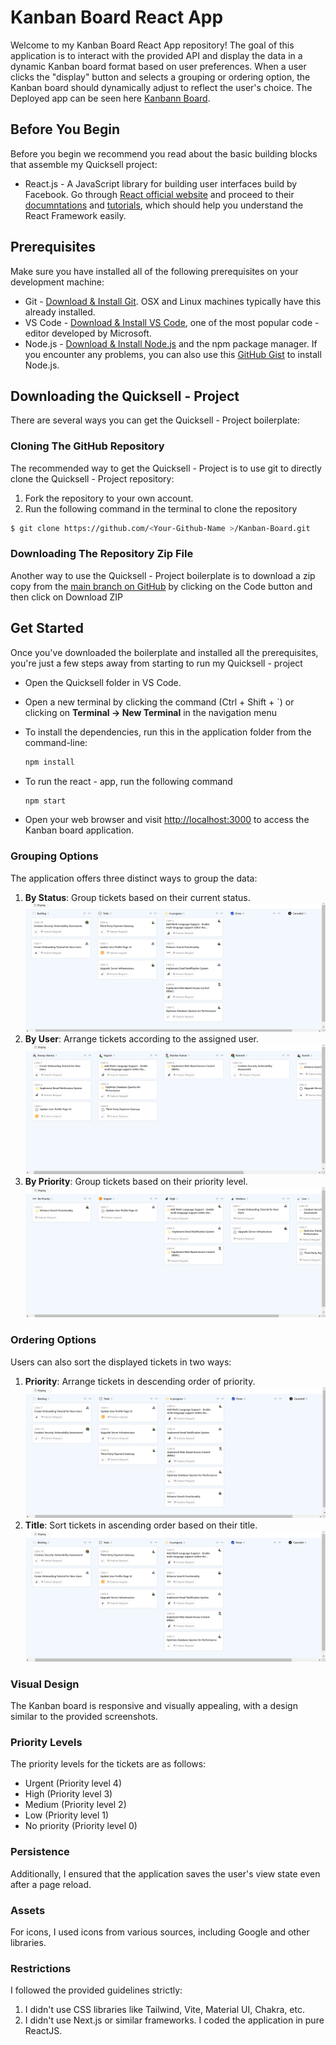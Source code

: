 # Kanban Board React App

Welcome to my Kanban Board React App repository! The goal of this application is to interact with the provided API and display the data in a dynamic Kanban board format based on user preferences. When a user clicks the "display" button and selects a grouping or ordering option, the Kanban board should dynamically adjust to reflect the user's choice.
The Deployed app can be seen here [Kanbann Board](https://kanban-board-ei5ybh1o2-parashuram-78.vercel.app/).
## Before You Begin
Before you begin we recommend you read about the basic building blocks that assemble my Quicksell project:
* React.js - A JavaScript library for building user interfaces build by Facebook. Go through [React official website](https://reactjs.org/) and proceed to their [documntations](https://reactjs.org/docs/getting-started.html) and [tutorials](https://reactjs.org/tutorial/tutorial.html), which should help you understand the React Framework easily.

## Prerequisites
Make sure you have installed all of the following prerequisites on your development machine:
* Git - [Download & Install Git](https://git-scm.com/downloads). OSX and Linux machines typically have this already installed.
* VS Code - [Download & Install VS Code](https://code.visualstudio.com/download), one of the most popular code - editor developed by Microsoft.
* Node.js - [Download & Install Node.js](https://nodejs.org/en/download/) and the npm package manager. If you encounter any problems, you can also use this [GitHub Gist](https://gist.github.com/isaacs/579814) to install Node.js.


## Downloading the Quicksell - Project
There are several ways you can get the Quicksell - Project boilerplate:

### Cloning The GitHub Repository
The recommended way to get the Quicksell - Project is to use git to directly clone the Quicksell - Project repository:

1. Fork the repository to your own account.
2. Run the following command in the terminal to clone the repository

```bash
$ git clone https://github.com/<Your-Github-Name >/Kanban-Board.git 
```


### Downloading The Repository Zip File
Another way to use the Quicksell - Project boilerplate is to download a zip copy from the [main branch on GitHub](https://github.com/Parashuram-78/Kanban-Board) by clicking on the Code button and then click on Download ZIP


## Get Started
Once you've downloaded the boilerplate and installed all the prerequisites, you're just a few steps away from starting to run my Quicksell - project

- Open the Quicksell folder in VS Code.

- Open a new terminal by clicking the command (Ctrl + Shift + `) or clicking on **Terminal -> New Terminal** in the navigation menu

- To install the dependencies, run this in the application folder from the command-line:
    ```bash
    npm install
    ```

- To run the react - app, run the following command
     ```bash
    npm start
    ```
- Open your web browser and visit [http://localhost:3000](http://localhost:3000) to access the Kanban board application.




### Grouping Options

The application offers three distinct ways to group the data:

1. **By Status**: Group tickets based on their current status.
![](./screenshots/group_by_status.png)
2. **By User**: Arrange tickets according to the assigned user.
![](./screenshots/group_by_users.png)
1. **By Priority**: Group tickets based on their priority level.
![](./screenshots/group_by_priority.png)

### Ordering Options

Users can also sort the displayed tickets in two ways:

1. **Priority**: Arrange tickets in descending order of priority.
![](./screenshots/order_by_priority.png)
1. **Title**: Sort tickets in ascending order based on their title.
![](./screenshots/order_by_title.png)

### Visual Design

The Kanban board is responsive and visually appealing, with a design similar to the provided screenshots.

### Priority Levels

The priority levels for the tickets are as follows:

- Urgent (Priority level 4)
- High (Priority level 3)
- Medium (Priority level 2)
- Low (Priority level 1)
- No priority (Priority level 0)


### Persistence

Additionally, I ensured that the application saves the user's view state even after a page reload.

### Assets

For icons, I used icons from various sources, including Google and other libraries.

### Restrictions

I followed the provided guidelines strictly:

1. I didn't use CSS libraries like Tailwind, Vite, Material UI, Chakra, etc.
2. I didn't use Next.js or similar frameworks. I coded the application in pure ReactJS.
